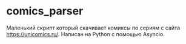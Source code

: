 # comics_parser
Маленький скрипт который скачивает комиксы по сериям с сайта https://unicomics.ru/. Написан на Python с помощью  Asyncio.
